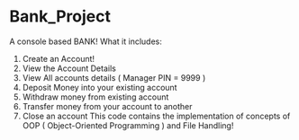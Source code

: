 # Bank_Project
A console based BANK!
What it includes:
1. Create an Account!
2. View the Account Details
3. View All accounts details ( Manager PIN = 9999 )
4. Deposit Money into your existing account
5. Withdraw money from existing account
6. Transfer money from your account to another
7. Close an account
This code contains the implementation of concepts of OOP ( Object-Oriented Programming ) and File Handling!
